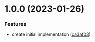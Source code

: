 # 1.0.0 (2023-01-26)


### Features

* create initial implementation ([ca3af03](https://github.com/DASPRiD/aw2013/commit/ca3af03eb75037bc799d7f35892473b792e33e2a))
